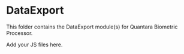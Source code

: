 # DataExport

This folder contains the DataExport module(s) for Quantara Biometric Processor.

Add your JS files here.
